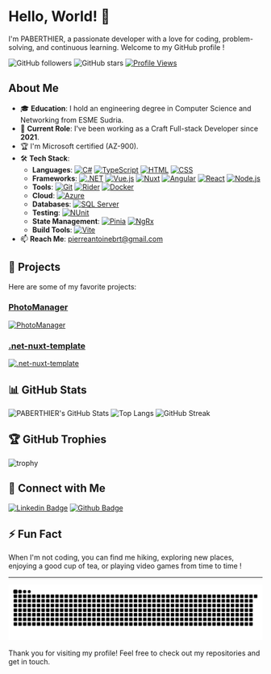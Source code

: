 # Hello, World! 👋

I'm PABERTHIER, a passionate developer with a love for coding, problem-solving, and continuous learning. Welcome to my GitHub profile !

![GitHub followers](https://img.shields.io/github/followers/PABERTHIER?style=social)
![GitHub stars](https://img.shields.io/github/stars/PABERTHIER?style=social)
[![Profile Views](https://visitcount.itsvg.in/api?id=PABERTHIER&label=Profile%20Views&pretty=true)](https://visitcount.itsvg.in)

## About Me

- 🎓 **Education**: I hold an engineering degree in Computer Science and Networking from ESME Sudria.
- 💼 **Current Role**: I've been working as a Craft Full-stack Developer since **2021**.
- 🏆 I'm Microsoft certified (AZ-900).
- 🛠️ **Tech Stack**:
  - **Languages**: [![C#](https://img.shields.io/badge/-C%23-239120?style=flat&logo=c-sharp&logoColor=white)](https://docs.microsoft.com/en-us/dotnet/csharp/) [![TypeScript](https://img.shields.io/badge/-TypeScript-3178C6?style=flat&logo=typescript&logoColor=white)](https://www.typescriptlang.org/) [![HTML](https://img.shields.io/badge/-HTML5-E34F26?style=flat&logo=html5&logoColor=white)](https://developer.mozilla.org/en-US/docs/Web/HTML) [![CSS](https://img.shields.io/badge/-CSS3-1572B6?style=flat&logo=css3&logoColor=white)](https://developer.mozilla.org/en-US/docs/Web/CSS)
  - **Frameworks**: [![.NET](https://img.shields.io/badge/-.NET-512BD4?style=flat&logo=dot-net&logoColor=white)](https://dotnet.microsoft.com/) [![Vue.js](https://img.shields.io/badge/-Vue.js-4FC08D?style=flat&logo=vue.js&logoColor=white)](https://vuejs.org/) [![Nuxt](https://img.shields.io/badge/-Nuxt.js-00C58E?style=flat&logo=nuxt.js&logoColor=white)](https://nuxt.com/) [![Angular](https://img.shields.io/badge/-Angular-DD0031?style=flat&logo=angular&logoColor=white)](https://angular.io/) [![React](https://img.shields.io/badge/-React-61DAFB?style=flat&logo=react&logoColor=black)](https://reactjs.org/) [![Node.js](https://img.shields.io/badge/-Node.js-339933?style=flat&logo=node.js&logoColor=white)](https://nodejs.org/)
  - **Tools**: [![Git](https://img.shields.io/badge/-Git-F05032?style=flat&logo=git&logoColor=white)](https://git-scm.com/) [![Rider](https://img.shields.io/badge/-Rider-000000?style=flat&logo=jetbrains&logoColor=white)](https://www.jetbrains.com/rider/) [![Docker](https://img.shields.io/badge/-Docker-2496ED?style=flat&logo=docker&logoColor=white)](https://www.docker.com/)
  - **Cloud**: [![Azure](https://img.shields.io/badge/-Azure-0078D4?style=flat&logo=microsoft-azure&logoColor=white)](https://azure.microsoft.com/)
  - **Databases**: [![SQL Server](https://img.shields.io/badge/-SQL%20Server-CC2927?style=flat&logo=microsoft-sql-server&logoColor=white)](https://www.microsoft.com/en-us/sql-server)
  - **Testing**: [![NUnit](https://img.shields.io/badge/-NUnit-2D9B4A?style=flat&logo=nunit&logoColor=white)](https://nunit.org/)
  - **State Management**: [![Pinia](https://img.shields.io/badge/-Pinia-FADA5E?style=flat&logo=pinia&logoColor=black)](https://pinia.vuejs.org/) [![NgRx](https://img.shields.io/badge/-NgRx-B7178C?style=flat&logo=ngrx&logoColor=white)](https://ngrx.io/)
  - **Build Tools**: [![Vite](https://img.shields.io/badge/-Vite-646CFF?style=flat&logo=vite&logoColor=white)](https://vitejs.dev/)
- 📫 **Reach Me**: <pierreantoinebrt@gmail.com>

## 🚀 Projects

Here are some of my favorite projects:

### [PhotoManager](https://github.com/PABERTHIER/photo-manager)

[![PhotoManager](https://github-readme-stats.vercel.app/api/pin/?username=PABERTHIER&repo=photo-manager)](https://github.com/PABERTHIER/photo-manager)

### [.net-nuxt-template](https://github.com/PABERTHIER/.net-nuxt-template)

[![.net-nuxt-template](https://github-readme-stats.vercel.app/api/pin/?username=PABERTHIER&repo=.net-nuxt-template)](https://github.com/PABERTHIER/.net-nuxt-template)

## 📊 GitHub Stats

![PABERTHIER's GitHub Stats](https://github-readme-stats.vercel.app/api?username=PABERTHIER&show_icons=true&hide_border=true)
![Top Langs](https://github-readme-stats.vercel.app/api/top-langs/?username=PABERTHIER&layout=compact)
![GitHub Streak](https://streak-stats.demolab.com/?user=PABERTHIER&hide_border=true)

## 🏆 GitHub Trophies

![trophy](https://github-profile-trophy.vercel.app/?username=PABERTHIER)

## :link: Connect with Me

[![Linkedin Badge](https://img.shields.io/badge/-LinkedIn-blue?style=flat-square&logo=Linkedin&logoColor=white&link=https://www.linkedin.com/in/pierre-antoine-berthier/)](https://www.linkedin.com/in/pierre-antoine-berthier/)
[![Github Badge](https://img.shields.io/badge/-Github-000?style=flat-square&logo=Github&logoColor=white&link=https://github.com/PABERTHIER)](https://github.com/PABERTHIER)

## ⚡ Fun Fact

When I'm not coding, you can find me hiking, exploring new places, enjoying a good cup of tea, or playing video games from time to time !

---

![Snake animation](https://github.com/PABERTHIER/PABERTHIER/blob/output/github-contribution-grid-snake.svg)

Thank you for visiting my profile! Feel free to check out my repositories and get in touch.
